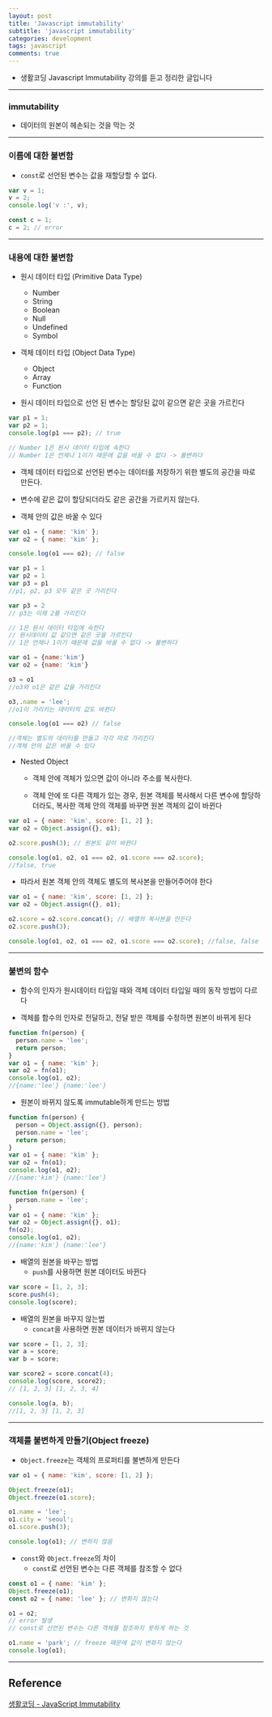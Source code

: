 ```yaml
---
layout: post
title: 'Javascript immutability'
subtitle: 'javascript immutability'
categories: development
tags: javascript
comments: true
---
```


- 생활코딩 Javascript Immutability 강의를 듣고 정리한 글입니다

---

### immutability

- 데이터의 원본이 헤손되는 것을 막는 것

---

### 이름에 대한 불변함

- `const`로 선언된 변수는 값을 재할당할 수 없다.

```javascript
var v = 1;
v = 2;
console.log('v :', v);

const c = 1;
c = 2; // error
```

---

### 내용에 대한 불변함

- 원시 데이터 타입 (Primitive Data Type)

  - Number
  - String
  - Boolean
  - Null
  - Undefined
  - Symbol

- 객체 데이터 타입 (Object Data Type)
  - Object
  - Array
  - Function

* 원시 데이터 타입으로 선언 된 변수는 할당된 값이 같으면 같은 곳을 가르킨다

```javascript
var p1 = 1;
var p2 = 1;
console.log(p1 === p2); // true

// Number 1은 원시 데이터 타입에 속한다
// Number 1은 언제나 1이기 때문에 값을 바꿀 수 없다 -> 불변하다
```

- 객체 데이터 타입으로 선언된 변수는 데이터를 저장하기 위한 별도의 공간을 따로 만든다.

- 변수에 같은 값이 할당되더라도 같은 공간을 가르키지 않는다.

- 객체 안의 값은 바꿀 수 있다

```javascript
var o1 = { name: 'kim' };
var o2 = { name: 'kim' };

console.log(o1 === o2); // false
```

```javascript
var p1 = 1
var p2 = 1
var p3 = p1
//p1, p2, p3 모두 같은 곳 가리킨다

var p3 = 2
// p3는 이제 2를 가리킨다

// 1은 원시 데이터 타입에 속한다
// 원시데이터 값 같으면 같은 곳을 가르킨다
// 1은 언제나 1이기 때문에 값을 바꿀 수 없다 -> 불변하다

var o1 = {name:'kim'}
var o2 = {name: 'kim'}

o3 = o1
//o3와 o1은 같은 값을 가리킨다

o3,.name = 'lee';
//o1이 가리키는 데이터의 값도 바뀐다

console.log(o1 === o2) // false

//객체는 별도의 데이터를 만들고 각각 따로 가리킨다
//객체 안의 값은 바꿀 수 있다

```

- Nested Object

  - 객체 안에 객체가 있으면 값이 아니라 주소를 복사한다.

  - 객체 안에 또 다른 객체가 있는 경우, 원본 객체를 복사해서 다른 변수에 할당하더라도, 복사한 객체 안의 객체를 바꾸면 원본 객체의 값이 바뀐다

```javascript
var o1 = { name: 'kim', score: [1, 2] };
var o2 = Object.assign({}, o1);

o2.score.push(3); // 원본도 같이 바뀐다

console.log(o1, o2, o1 === o2, o1.score === o2.score);
//false, true
```

- 따라서 원본 객체 안의 객체도 별도의 복사본을 만들어주어야 한다

```javascript
var o1 = { name: 'kim', score: [1, 2] };
var o2 = Object.assign({}, o1);

o2.score = o2.score.concat(); // 배열의 복사본을 만든다
o2.score.push(3);

console.log(o1, o2, o1 === o2, o1.score === o2.score); //false, false
```

---

### 불변의 함수

- 함수의 인자가 원시데이터 타입일 때와 객체 데이터 타입일 때의 동작 방법이 다르다

* 객체를 함수의 인자로 전달하고, 전달 받은 객체를 수정하면 원본이 바뀌게 된다

```javascript
function fn(person) {
  person.name = 'lee';
  return person;
}
var o1 = { name: 'kim' };
var o2 = fn(o1);
console.log(o1, o2);
//{name:'lee'} {name:'lee'}
```

- 원본이 바뀌지 않도록 immutable하게 만드는 방법

```javascript
function fn(person) {
  person = Object.assign({}, person);
  person.name = 'lee';
  return person;
}
var o1 = { name: 'kim' };
var o2 = fn(o1);
console.log(o1, o2);
//{name:'kim'} {name:'lee'}
```

```javascript
function fn(person) {
  person.name = 'lee';
}
var o1 = { name: 'kim' };
var o2 = Object.assign({}, o1);
fn(o2);
console.log(o1, o2);
//{name:'kim'} {name:'lee'}
```

- 배열의 원본을 바꾸는 방법
  - `push`를 사용하면 원본 데이터도 바뀐다

```javascript
var score = [1, 2, 3];
score.push(4);
console.log(score);
```

- 배열의 원본을 바꾸지 않는법
  - `concat`을 사용하면 원본 데이터가 바뀌지 않는다

```javascript
var score = [1, 2, 3];
var a = score;
var b = score;

var score2 = score.concat(4);
console.log(score, score2);
// [1, 2, 3] [1, 2, 3, 4]

console.log(a, b);
//[1, 2, 3] [1, 2, 3]
```

---

### 객체를 불변하게 만들기(Object freeze)

- `Object.freeze`는 객체의 프로퍼티를 불변하게 만든다

```javascript
var o1 = { name: 'kim', score: [1, 2] };

Object.freeze(o1);
Object.freeze(o1.score);

o1.name = 'lee';
o1.city = 'seoul';
o1.score.push(3);

console.log(o1); // 변하지 않음
```

- `const`와 `Object.freeze`의 차이
  - `const`로 선언된 변수는 다른 객체를 참조할 수 없다

```javascript
const o1 = { name: 'kim' };
Object.freeze(o1);
const o2 = { name: 'lee' }; // 변화지 않는다

o1 = o2;
// error 발생
// const로 선언된 변수는 다른 객체를 참조하지 못하게 하는 것

o1.name = 'park'; // freeze 때문에 값이 변화지 않는다
console.log(o1);
```

---

## Reference

[생활코딩 - JavaScript Immutability](https://opentutorials.org/module/4075)
